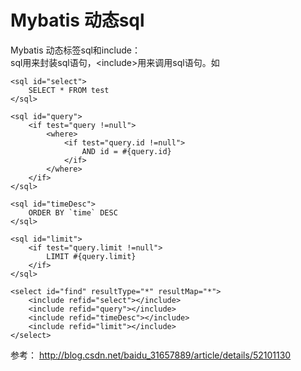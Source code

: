 # Mybatis 动态sql

Mybatis 动态标签sql和include：   
sql用来封装sql语句，\<include>用来调用sql语句。如


    <sql id="select">
		SELECT * FROM test
	</sql>

	<sql id="query">
		<if test="query !=null">
			<where>
				<if test="query.id !=null">
					AND id = #{query.id}
				</if>
			</where>
		</if>
	</sql>

	<sql id="timeDesc">
		ORDER BY `time` DESC
	</sql> 

	<sql id="limit">
		<if test="query.limit !=null">
			LIMIT #{query.limit}
		</if>
	</sql>

	<select id="find" resultType="*" resultMap="*">
		<include refid="select"></include>
		<include refid="query"></include>
		<include refid="timeDesc"></include>
		<include refid="limit"></include>
	</select>

参考： http://blog.csdn.net/baidu_31657889/article/details/52101130